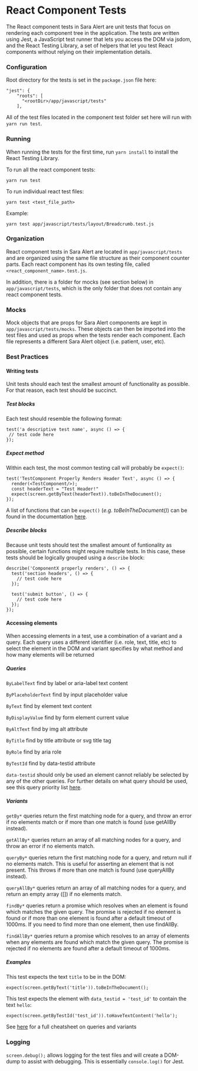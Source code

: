 # React Component Tests

The React component tests in Sara Alert are unit tests that focus on rendering each component tree in the application.  The tests are written using Jest, a JavaScript test runner that lets you access the DOM via jsdom, and the React Testing Library, a set of helpers that let you test React components without relying on their implementation details.

### Configuration

Root directory for the tests is set in the `package.json` file here:
```  
"jest": {
    "roots": [
      "<rootDir>/app/javascript/tests"
    ],
```
All of the test files located in the component test folder set here will run with `yarn run test`.

### Running
When running the tests for the first time, run `yarn install` to install the React Testing Library.

To run all the react component tests:
```
yarn run test
```

To run individual react test files:

```
yarn test <test_file_path>
```

Example:

```
yarn test app/javascript/tests/layout/Breadcrumb.test.js
```

### Organization

React component tests in Sara Alert are located in `app/javascript/tests` and are organized using the same file structure as their component counter parts.  Each react component has its own testing file, called `<react_component_name>.test.js`.

In addition, there is a folder for mocks (see section below) in `app/javascript/tests`, which is the only folder that does not contain any react component tests.

### Mocks

Mock objects that are props for Sara Alert components are kept in `app/javascript/tests/mocks`.  These objects can then be imported into the test files and used as props when the tests render each component.  Each file represents a different Sara Alert object (i.e. patient, user, etc).

### Best Practices

#### Writing tests

Unit tests should each test the smallest amount of functionality as possible. For that reason, each test should be succinct.

##### Test blocks

Each test should resemble the following format:
```
test('a descriptive test name', async () => {
 // test code here
});
```

##### Expect method

Within each test, the most common testing call will probably be `expect()`:
```      
test('TestComponent Properly Renders Header Text', async () => {
  render(<TestComponent/>);
  const headerText = "Test Header!"
  expect(screen.getByText(headerText)).toBeInTheDocument();
});
```
A list of functions that can be `expect()` (_e.g. toBeInTheDocument()_) can be found in the documentation [here](https://github.com/testing-library/jest-dom#custom-matchers).

##### Describe blocks

Because unit tests should test the smallest amount of funtionality as possible, certain functions might require multiple tests.  In this case, these tests should be logically grouped using a `describe` block:
```
describe('ComponentX properly renders', () => {
  test('section headers', () => {
    // test code here
  });

  test('submit button', () => {
    // test code here
  });
});
```

#### Accessing elements

When accessing elements in a test, use a combination of a variant and a query.  Each query uses a different identifier (i.e. role, text, title, etc) to select the element in the DOM and variant specifies by what method and how many elements will be returned

##### Queries

`ByLabelText` find by label or aria-label text content

`ByPlaceholderText` find by input placeholder value

`ByText` find by element text content

`ByDisplayValue` find by form element current value

`ByAltText` find by img alt attribute

`ByTitle` find by title attribute or svg title tag

`ByRole` find by aria role

`ByTestId` find by data-testid attribute

`data-testid` should only be used an element cannot reliably be selected by any of the other queries. For further details on what query should be used, see this query priority list [here](https://testing-library.com/docs/guide-which-query).

##### Variants

`getBy*` queries return the first matching node for a query, and throw an error if no elements match or if more than one match is found (use getAllBy instead).

`getAllBy*` queries return an array of all matching nodes for a query, and throw an error if no elements match.

`queryBy*` queries return the first matching node for a query, and return null if no elements match. This is useful for asserting an element that is not present. This throws if more than one match is found (use queryAllBy instead).

`queryAllBy*` queries return an array of all matching nodes for a query, and return an empty array ([]) if no elements match.

`findBy*` queries return a promise which resolves when an element is found which matches the given query. The promise is rejected if no element is found or if more than one element is found after a default timeout of 1000ms. If you need to find more than one element, then use findAllBy.

`findAllBy*` queries return a promise which resolves to an array of elements when any elements are found which match the given query. The promise is rejected if no elements are found after a default timeout of 1000ms.

##### Examples

This test expects the text `title` to be in the DOM:
```
expect(screen.getByText('title')).toBeInTheDocument();
```

This test expects the element with `data_testid = 'test_id'` to contain the text `hello`:
```
expect(screen.getByTestId('test_id')).toHaveTextContent('hello');
```

See [here](https://testing-library.com/docs/dom-testing-library/cheatsheet) for a full cheatsheet on queries and variants

### Logging

`screen.debug();` allows logging for the test files and will create a DOM-dump to assist with debugging.  This is essentially `console.log()` for Jest.
